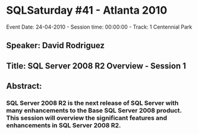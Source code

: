 # SQLSaturday #41 - Atlanta 2010
Event Date: 24-04-2010 - Session time: 00:00:00 - Track: 1 Centennial Park
## Speaker: David Rodriguez
## Title: SQL Server 2008 R2 Overview - Session 1
## Abstract:
### SQL Server 2008 R2 is the next release of SQL Server with many enhancements to the Base SQL Server 2008 product. This session will overview the significant features and enhancements in SQL Server 2008 R2.
